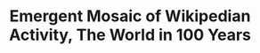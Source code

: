 ---
dateStart: 2010-01-01
dateEnd: 2010-01-01
title: "Emergent Mosaic of Wikipedian Activity, The World in 100 Years"
venue: "ARS Electronica Museum"
organizer:
credit:
city: Linz
state:
country: Austria
pdfLink:
venueImages:
 - sm: image01.sm.jpg
   lg: image01.lg.jpg
 - sm: image02.sm.jpg
   lg: image02.lg.jpg
 - sm: image03.sm.jpg
   lg: image03.lg.jpg
 - sm: image04.sm.jpg
   lg: image04.lg.jpg
 - sm: image05.sm.jpg
   lg: image05.lg.jpg
 - sm: image06.sm.jpg
   lg: image06.lg.jpg
 - sm: image07.sm.jpg
   lg: image07.lg.jpg
---